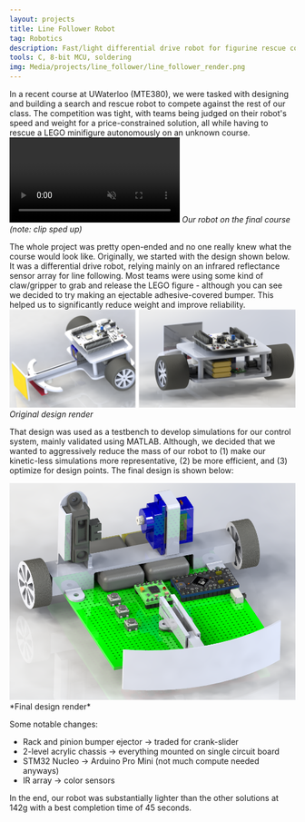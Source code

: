 ```yaml
---
layout: projects
title: Line Follower Robot
tag: Robotics
description: Fast/light differential drive robot for figurine rescue competition.
tools: C, 8-bit MCU, soldering
img: Media/projects/line_follower/line_follower_render.png
---
```


In a recent course at UWaterloo (MTE380), we were tasked with designing and building a search and rescue robot to compete against the rest of our class. The competition was tight, with teams being judged on their robot's speed and weight for a price-constrained solution, all while having to rescue a LEGO minifigure autonomously on an unknown course.
<video autoplay loop muted playsinline>
 <source src="/Media/projects/line_follower/driving.mp4" type="video/mp4">
</video>
*Our robot on the final course (note: clip sped up)*

The whole project was pretty open-ended and no one really knew what the course would look like. Originally, we started with the design shown below. It was a differential drive robot, relying mainly on an infrared reflectance sensor array for line following. Most teams were using some kind of claw/gripper to grab and release the LEGO figure - although you can see we decided to try making an ejectable adhesive-covered bumper. This helped us to significantly reduce weight and improve reliability.
<img src="/Media/projects/line_follower/alternate-design-render.png">
*Original design render*

That design was used as a testbench to develop simulations for our control system, mainly validated using MATLAB. Although, we decided that we wanted to aggressively reduce the mass of our robot to (1) make our kinetic-less simulations more representative, (2) be more efficient, and (3) optimize for design points. The final design is shown below: 

<img src="/Media/projects/line_follower/line_follower_render.png">
*Final design render*

Some notable changes:
- Rack and pinion bumper ejector -> traded for crank-slider
- 2-level acrylic chassis -> everything mounted on single circuit board 
- STM32 Nucleo -> Arduino Pro Mini (not much compute needed anyways)
- IR array -> color sensors

In the end, our robot was substantially lighter than the other solutions at 142g with a best completion time of 45 seconds.

